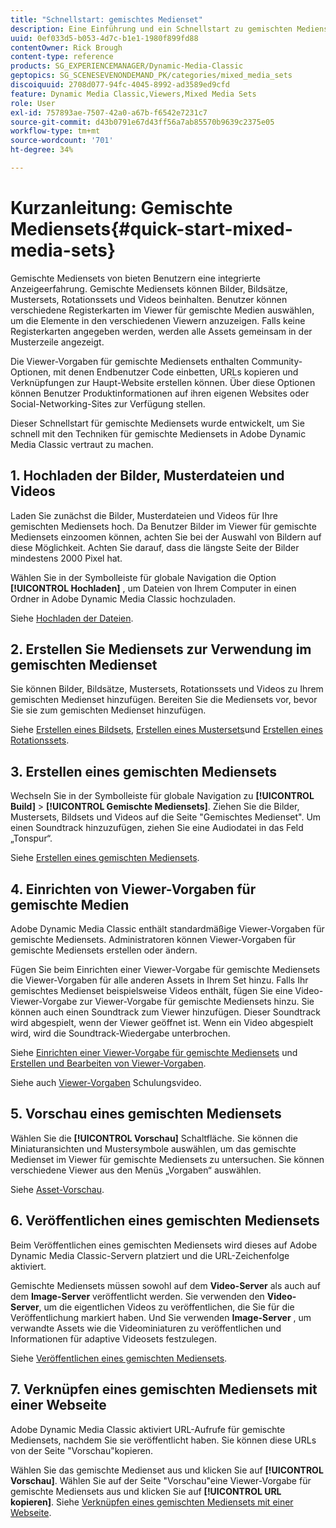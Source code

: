 ```yaml
---
title: "Schnellstart: gemischtes Medienset"
description: Eine Einführung und ein Schnellstart zu gemischten Mediensets, die Ihnen dabei helfen, in Adobe Dynamic Media Classic schnell einzurichten und auszuführen.
uuid: 0ef033d5-b053-4d7c-b1e1-1980f899fd88
contentOwner: Rick Brough
content-type: reference
products: SG_EXPERIENCEMANAGER/Dynamic-Media-Classic
geptopics: SG_SCENESEVENONDEMAND_PK/categories/mixed_media_sets
discoiquuid: 2708d077-94fc-4045-8992-ad3589ed9cfd
feature: Dynamic Media Classic,Viewers,Mixed Media Sets
role: User
exl-id: 757893ae-7507-42a0-a67b-f6542e7231c7
source-git-commit: d43b0791e67d43ff56a7ab85570b9639c2375e05
workflow-type: tm+mt
source-wordcount: '701'
ht-degree: 34%

---
```


# Kurzanleitung: Gemischte Mediensets{#quick-start-mixed-media-sets}

Gemischte Mediensets von bieten Benutzern eine integrierte Anzeigeerfahrung. Gemischte Mediensets können Bilder, Bildsätze, Mustersets, Rotationssets und Videos beinhalten. Benutzer können verschiedene Registerkarten im Viewer für gemischte Medien auswählen, um die Elemente in den verschiedenen Viewern anzuzeigen. Falls keine Registerkarten angegeben werden, werden alle Assets gemeinsam in der Musterzeile angezeigt.

Die Viewer-Vorgaben für gemischte Mediensets enthalten Community-Optionen, mit denen Endbenutzer Code einbetten, URLs kopieren und Verknüpfungen zur Haupt-Website erstellen können. Über diese Optionen können Benutzer Produktinformationen auf ihren eigenen Websites oder Social-Networking-Sites zur Verfügung stellen.

Dieser Schnellstart für gemischte Mediensets wurde entwickelt, um Sie schnell mit den Techniken für gemischte Mediensets in Adobe Dynamic Media Classic vertraut zu machen.

## 1. Hochladen der Bilder, Musterdateien und Videos

Laden Sie zunächst die Bilder, Musterdateien und Videos für Ihre gemischten Mediensets hoch. Da Benutzer Bilder im Viewer für gemischte Mediensets einzoomen können, achten Sie bei der Auswahl von Bildern auf diese Möglichkeit. Achten Sie darauf, dass die längste Seite der Bilder mindestens 2000 Pixel hat.

Wählen Sie in der Symbolleiste für globale Navigation die Option **[!UICONTROL Hochladen]** , um Dateien von Ihrem Computer in einen Ordner in Adobe Dynamic Media Classic hochzuladen.

Siehe [Hochladen der Dateien](uploading-files.md#uploading-your-files).

## 2. Erstellen Sie Mediensets zur Verwendung im gemischten Medienset

Sie können Bilder, Bildsätze, Mustersets, Rotationssets und Videos zu Ihrem gemischten Medienset hinzufügen. Bereiten Sie die Mediensets vor, bevor Sie sie zum gemischten Medienset hinzufügen.

Siehe [Erstellen eines Bildsets](creating-image-set.md#creating-an-image-set), [Erstellen eines Mustersets](creating-swatch-set.md#creating-a-swatch-set)und [Erstellen eines Rotationssets](creating-spin-set.md#creating-a-spin-set).

## 3. Erstellen eines gemischten Mediensets

Wechseln Sie in der Symbolleiste für globale Navigation zu **[!UICONTROL Build]** > **[!UICONTROL Gemischte Mediensets]**. Ziehen Sie die Bilder, Mustersets, Bildsets und Videos auf die Seite &quot;Gemischtes Medienset&quot;. Um einen Soundtrack hinzuzufügen, ziehen Sie eine Audiodatei in das Feld „Tonspur“. 

Siehe [Erstellen eines gemischten Mediensets](creating-mixed-media-set.md#creating-a-mixed-media-set).

## 4. Einrichten von Viewer-Vorgaben für gemischte Medien

Adobe Dynamic Media Classic enthält standardmäßige Viewer-Vorgaben für gemischte Mediensets. Administratoren können Viewer-Vorgaben für gemischte Mediensets erstellen oder ändern.

Fügen Sie beim Einrichten einer Viewer-Vorgabe für gemischte Mediensets die Viewer-Vorgaben für alle anderen Assets in Ihrem Set hinzu. Falls Ihr gemischtes Medienset beispielsweise Videos enthält, fügen Sie eine Video-Viewer-Vorgabe zur Viewer-Vorgabe für gemischte Mediensets hinzu. Sie können auch einen Soundtrack zum Viewer hinzufügen. Dieser Soundtrack wird abgespielt, wenn der Viewer geöffnet ist. Wenn ein Video abgespielt wird, wird die Soundtrack-Wiedergabe unterbrochen. 

Siehe [Einrichten einer Viewer-Vorgabe für gemischte Mediensets](setting-mixed-media-set-viewer.md#setting-up-a-mixed-media-set-viewer-preset) und [Erstellen und Bearbeiten von Viewer-Vorgaben](application-setup.md#adding-and-editing-viewer-presets).

Siehe auch [Viewer-Vorgaben](https://s7d5.scene7.com/s7viewers/html5/VideoViewer.html?videoserverurl=https://s7d5.scene7.com/is/content/&amp;emailurl=https://s7d5.scene7.com/s7/emailFriend&amp;serverUrl=https://s7d5.scene7.com/is/image/&amp;config=Scene7SharedAssets/Universal_HTML5_Video&amp;contenturl=https://s7d5.scene7.com/skins/&amp;asset=S7tutorials/550_viewer-presets_converted%20renamed_Done-AVS) Schulungsvideo.

## 5. Vorschau eines gemischten Mediensets

Wählen Sie die **[!UICONTROL Vorschau]** Schaltfläche. Sie können die Miniaturansichten und Mustersymbole auswählen, um das gemischte Medienset im Viewer für gemischte Mediensets zu untersuchen. Sie können verschiedene Viewer aus den Menüs „Vorgaben“ auswählen. 

Siehe [Asset-Vorschau](previewing-asset.md#previewing-an-asset).

## 6. Veröffentlichen eines gemischten Mediensets

Beim Veröffentlichen eines gemischten Mediensets wird dieses auf Adobe Dynamic Media Classic-Servern platziert und die URL-Zeichenfolge aktiviert.

Gemischte Mediensets müssen sowohl auf dem **Video-Server** als auch auf dem **Image-Server** veröffentlicht werden. Sie verwenden den **Video-Server**, um die eigentlichen Videos zu veröffentlichen, die Sie für die Veröffentlichung markiert haben. Und Sie verwenden **Image-Server** , um verwandte Assets wie die Videominiaturen zu veröffentlichen und Informationen für adaptive Videosets festzulegen.

Siehe [Veröffentlichen eines gemischten Mediensets](publishing-mixed-media-set.md#publishing-a-mixed-media-set).

## 7. Verknüpfen eines gemischten Mediensets mit einer Webseite

Adobe Dynamic Media Classic aktiviert URL-Aufrufe für gemischte Mediensets, nachdem Sie sie veröffentlicht haben. Sie können diese URLs von der Seite &quot;Vorschau&quot;kopieren.

Wählen Sie das gemischte Medienset aus und klicken Sie auf **[!UICONTROL Vorschau]**. Wählen Sie auf der Seite &quot;Vorschau&quot;eine Viewer-Vorgabe für gemischte Mediensets aus und klicken Sie auf **[!UICONTROL URL kopieren]**. Siehe [Verknüpfen eines gemischten Mediensets mit einer Webseite](linking-mixed-media-set-web.md#linking-a-mixed-media-set-to-a-web-page).
